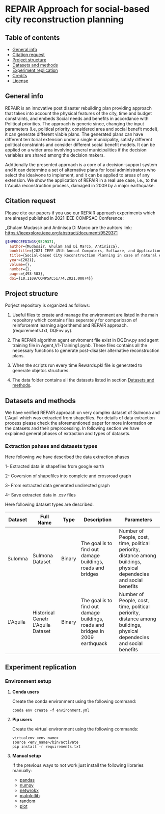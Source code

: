 # REPAIR Approach for social-based city reconstruction planning

## Table of contents

- [General info](#general-info)
- [Citation request](#citation-request)
- [Project structure](#project-structure)
- [Datasets and methods](#datasets-and-methods)
- [Experiment replication](#experiment-replication)
- [Credits](#credits)
- [License](#license)

## General info

REPAIR is an innovative post disaster rebuilding plan providing approach that takes into account the physical features of the city, time and budget constraints, and embeds Social needs and benefits in accordance with Political priorities. The approach is generic since, changing the input parameters (i.e, political priority, considered area and social benefit model), it can generate different viable plans. The generated plans can have different territorial extension under a single municipality, satisfy different political constraints and consider different social benefit models. It can be applied on a wider area involving several municipalities if the decision variables are shared among the decision makers. 

Addtionally the presented approach is a core of a decision-support system and It can determine a set of alternative plans for local administrators who select the idealvone to implement, and it can be applied to areas of any extension. We show the application of REPAIR in a real use case, i.e., to the L’Aquila reconstruction process, damaged in 2009 by a major earthquake.

## Citation request

Please cite our papers if you use our REPAIR approach experiments which are alreayd published in 2021 IEEE COMPSAC Conference:

_Ghulam Mudassir and Antinisca Di Marco are the auhtors link: https://ieeexplore.ieee.org/abstract/document/9529371

```bibtex
@INPROCEEDINGS{9529371,
  author={Mudassir, Ghulam and Di Marco, Antinisca},
  booktitle={2021 IEEE 45th Annual Computers, Software, and Applications Conference (COMPSAC)}, 
  title={Social-based City Reconstruction Planning in case of natural disasters: a Reinforcement Learning Approach}, 
  year={2021},
  volume={},
  number={},
  pages={493-503},
  doi={10.1109/COMPSAC51774.2021.00074}}
  ```
  
  ## Project structure
  
 Porject repository is organized as follows:

1. Useful files to create and manage the environment are listed in the main repository which contains files seperately for comparioson of reinforcemnt learning algorithemd and REPAIR approach.(requirements.txt, DQEnv.py). 

2. The REPAIR algorithm agent enviroment file exist in DQEnv.py and agent training file in Agent_V1-Training1.pynb. These files contains all the necessary functions to generate post-disaster alternative reconstruction plans.

3. When the scripts run every time Rewards.pkl file is generated to generate objetcs structures.

4. The data folder contains all the datasets listed in section [Datasets and methods](#datasets-and-methods).

## Datasets and methods

We have verified REPAIR approach on very complex dataset of Sulmona and L'Aquil which was extracted from shapefiles. For details of data extraction process please  check the aforementioned paper for more information on the datasets and their preprocessing. In following section we have explained general phases of extraction and types of datasets.

### Extraction pahses and datasets types 

Here following we have described the data extraction phases

1- Extracted data in shapefiles from google earth

2- Coversion of shapefiles into complete and crossroad graph

3- From extracted data generated undirected graph  

4- Save extracted data in .csv files

Here following dataset types are described.

| Dataset | Full Name                   | Type       | Description                                                                                                                                                            | Parameters                      |
| ------- | --------------------------- | ---------- | ---------------------------------------------------------------------------------------------------------------------------------------------------------------------- | ----------------------------------------- |
| Sulomna   | Sulmona Dataset               | Binary     | The goal is to find out damage buildings, roads and bridges                                                                                               | Number of People, cost, time, political periority, distance among buildings,  physical dependecies and social benefits                   |
| L'Aquila  | Historical Cenetr L'Aquila Dataset     | Binary     | The goal is to find out damage buildings, roads and bridges in 2009 earthquack                                                                                               |  Number of People, cost, time, political periority, distance among buildings,  physical dependecies and social benefits                         |
                  
  ## Experiment replication

### Environment setup

1. **Conda users**

   Create the conda environment using the following command:

   ```shell
   conda env create -f environment.yml
   ```

2. **Pip users**

   Create the virtual environment using the following commands:

   ```shell
   virtualenv <env_name>
   source <env_name>/bin/activate
   pip install -r requirements.txt
   ```

3. **Manual setup**

   If the previous ways to not work just install the following libraries manually:

   - [pandas](https://pandas.pydata.org/)
   - [numpy](https://numpy.org/)
   - [netwrokx](https://networkx.org/)
   - [matplotlib](https://matplotlib.org/)
   - [random](https://pynative.com/python/random/)
   - [plot](https://plotly.com/)

